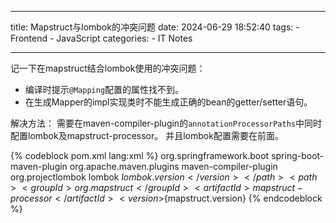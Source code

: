 
---
title: Mapstruct与lombok的冲突问题 
date: 2024-06-29 18:52:40
tags:
	- Frontend
	- JavaScript
categories:
	- IT Notes

---

记一下在mapstruct结合lombok使用的冲突问题：
- 编译时提示`@Mapping`配置的属性找不到。
- 在生成Mapper的impl实现类时不能生成正确的bean的getter/setter语句。

<!-- more -->

解决方法：
需要在maven-compiler-plugin的`annotationProcessorPaths`中同时配置lombok及mapstruct-processor。
并且lombok配置需要在前面。


{% codeblock pom.xml lang:xml %}
<plugins>
    <plugin>
        <groupId>org.springframework.boot</groupId>
        <artifactId>spring-boot-maven-plugin</artifactId>
    </plugin>
    <plugin>
        <groupId>org.apache.maven.plugins</groupId>
        <artifactId>maven-compiler-plugin</artifactId>
        <configuration>
            <annotationProcessorPaths>
                <path>
                    <groupId>org.projectlombok</groupId>
                    <artifactId>lombok</artifactId>
                    <version>${lombok.version}</version>
                </path>
                <path>
                    <groupId>org.mapstruct</groupId>
                    <artifactId>mapstruct-processor</artifactId>
                    <version>${mapstruct.version}</version>
                </path>
            </annotationProcessorPaths>
        </configuration>
    </plugin>
</plugins>
{% endcodeblock  %}
